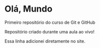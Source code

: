 # Olá, Mundo
Primeiro repositório do curso de Git e GitHub

Repositório criado durante uma aula ao vivo!

Essa linha adicionei diretamente no site.
 
